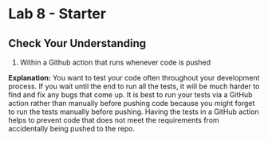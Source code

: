 # Lab 8 - Starter

## Check Your Understanding

1. Within a Github action that runs whenever code is pushed 

**Explanation:** You want to test your code often throughout your development process. If you wait until the end to run all the tests, it will be much harder to find and fix any bugs that come up. It is best to run your tests via a GitHub action rather than manually before pushing code because you might forget to run the tests manually before pushing. Having the tests in a GitHub action helps to prevent code that does not meet the requirements from accidentally being pushed to the repo.
